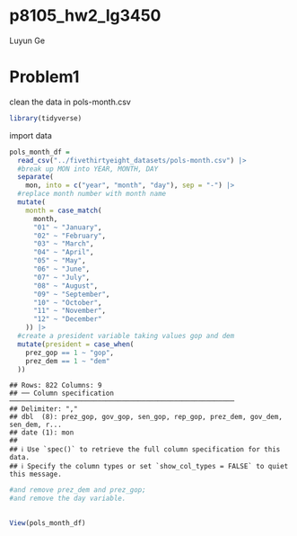 p8105_hw2_lg3450
================
Luyun Ge

# Problem1

clean the data in pols-month.csv

``` r
library(tidyverse)
```

import data

``` r
pols_month_df = 
  read_csv("../fivethirtyeight_datasets/pols-month.csv") |>
  #break up MON into YEAR, MONTH, DAY
  separate(
    mon, into = c("year", "month", "day"), sep = "-") |>
  #replace month number with month name
  mutate(
    month = case_match(
      month, 
      "01" ~ "January",
      "02" ~ "February",
      "03" ~ "March",
      "04" ~ "April",
      "05" ~ "May",
      "06" ~ "June",
      "07" ~ "July",
      "08" ~ "August",
      "09" ~ "September",
      "10" ~ "October",
      "11" ~ "November", 
      "12" ~ "December"
    )) |>
  #create a president variable taking values gop and dem
  mutate(president = case_when(
    prez_gop == 1 ~ "gop",
    prez_dem == 1 ~ "dem"
  ))
```

    ## Rows: 822 Columns: 9
    ## ── Column specification ────────────────────────────────────────────────────────
    ## Delimiter: ","
    ## dbl  (8): prez_gop, gov_gop, sen_gop, rep_gop, prez_dem, gov_dem, sen_dem, r...
    ## date (1): mon
    ## 
    ## ℹ Use `spec()` to retrieve the full column specification for this data.
    ## ℹ Specify the column types or set `show_col_types = FALSE` to quiet this message.

``` r
#and remove prez_dem and prez_gop; 
#and remove the day variable.
           

View(pols_month_df)
```
